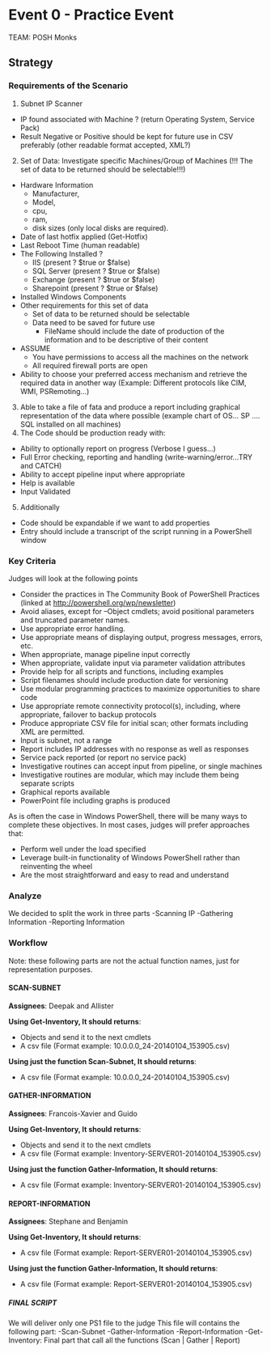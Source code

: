 Event 0 - Practice Event
========================

TEAM: POSH Monks

Strategy
-------

### Requirements of the Scenario

1. Subnet IP Scanner
  * IP found associated with Machine ? (return Operating System, Service Pack)
  * Result Negative or Positive should be kept for future use in CSV preferably (other readable format accepted, XML?)
2. Set of Data: Investigate specific Machines/Group of Machines (!!! The set of data to be returned should be selectable!!!)
  * Hardware Information
    * Manufacturer, 
    * Model, 
    * cpu, 
    * ram, 
    * disk sizes (only local disks are required).
  * Date of last hotfix applied (Get-Hotfix)
  * Last Reboot Time (human readable)
  * The Following Installed ?
    * IIS (present ? $true or $false)
    * SQL Server (present ? $true or $false)
    * Exchange (present ? $true or $false)
    * Sharepoint (present ? $true or $false)
  * Installed Windows Components
  * Other requirements for this set of data
    * Set of data to be returned should be selectable
    * Data need to be saved for future use
      * FileName should include the date of production of the information and to be descriptive of their content
  * ASSUME
    * You have permissions to access all the machines on the network
    * All required firewall ports are open
  * Ability to choose your preferred access mechanism and retrieve the required data in another way (Example: Different protocols like CIM, WMI, PSRemoting...)
3. Able to take a file of fata and produce a report including graphical representation of the data where possible (example chart of OS... SP .... SQL installed on all machines)
4. The Code should be production ready with:
  * Ability to optionally report on progress (Verbose I guess...)
  * Full Error checking, reporting and handling (write-warning/error...TRY and CATCH)
  * Ability to accept pipeline input where appropriate 
  * Help is available
  * Input Validated
5. Additionally
  * Code should be expandable if we want to add properties
  * Entry should include a transcript of the script running in a PowerShell window
 
  
### Key Criteria

Judges will look at the following points

  * Consider the practices in The Community Book of PowerShell Practices (linked at http://powershell.org/wp/newsletter)
  * Avoid aliases, except for –Object cmdlets; avoid positional parameters and truncated parameter names.
  * Use appropriate error handling.
  * Use appropriate means of displaying output, progress messages, errors, etc.
  * When appropriate, manage pipeline input correctly
  * When appropriate, validate input via parameter validation attributes
  * Provide help for all scripts and functions, including examples
  * Script filenames should include production date for versioning
  * Use modular programming practices to maximize opportunities to share code
  * Use appropriate remote connectivity protocol(s), including, where appropriate, failover to backup protocols
  * Produce appropriate CSV file for initial scan; other formats including XML are permitted.
  * Input is subnet, not a range
  * Report includes IP addresses with no response as well as responses
  * Service pack reported (or report no service pack)
  * Investigative routines can accept input from pipeline, or single machines
  * Investigative routines are modular, which may include them being separate scripts
  * Graphical reports available
  * PowerPoint file including graphs is produced

As is often the case in Windows PowerShell, there will be many ways to complete these objectives. In most cases, judges will prefer approaches that:
  * Perform well under the load specified
  * Leverage built-in functionality of Windows PowerShell rather than reinventing the wheel
  * Are the most straightforward and easy to read and understand


### Analyze

We decided to split the work in three parts
-Scanning IP
-Gathering Information
-Reporting Information


### Workflow

Note: these following parts are not the actual function names, just for representation purposes.

#### SCAN-SUBNET
**Assignees**: Deepak and Allister

**Using Get-Inventory, It should returns**:
* Objects and send it to the next cmdlets
* A csv file (Format example: 10.0.0.0_24-20140104_153905.csv)
 
**Using just the function Scan-Subnet, It should returns**:
* A csv file (Format example: 10.0.0.0_24-20140104_153905.csv)


#### GATHER-INFORMATION
**Assignees**: Francois-Xavier and Guido

**Using Get-Inventory, It should returns**:
* Objects and send it to the next cmdlets
* A csv file (Format example: Inventory-SERVER01-20140104_153905.csv)
 
**Using just the function Gather-Information, It should returns**:
* A csv file (Format example: Inventory-SERVER01-20140104_153905.csv)


#### REPORT-INFORMATION
**Assignees**: Stephane and Benjamin

**Using Get-Inventory, It should returns**:
* A csv file (Format example: Report-SERVER01-20140104_153905.csv)
 
**Using just the function Gather-Information, It should returns**:
* A csv file (Format example: Report-SERVER01-20140104_153905.csv)

##### FINAL SCRIPT

We will deliver only one PS1 file to the judge
This file will contains the following part:
-Scan-Subnet
-Gather-Information
-Report-Information
-Get-Inventory: Final part that call all the functions (Scan | Gather | Report)


